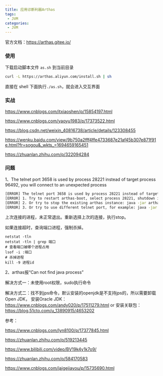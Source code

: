 ```yaml
---
title: 应用诊断利器Arthas
tags:
 - JVM
categories: 
 - JVM
---
```




官方文档：https://arthas.gitee.io/



### 使用

下载启动脚本文件 `as.sh` 到当前目录

```bash
curl -L https://arthas.aliyun.com/install.sh | sh
```

直接在 shell 下面执行`./as.sh`，就会进入交互界面



### 实战

https://www.cnblogs.com/itxiaoshen/p/15854197.html

https://www.cnblogs.com/yaoyu1983/p/17373522.html

https://blog.csdn.net/weixin_40816738/article/details/123308455

https://wenku.baidu.com/view/9b750a2fff4ffe4733687e21af45b307e871f91e.html?fr=sogou&_wkts_=1694659165451

https://zhuanlan.zhihu.com/p/322094284

### 问题

1、The telnet port 3658 is used by process 28221 instead of target process 96492, you will connect to an unexpected process

~~~bash
[ERROR] The telnet port 3658 is used by process 28221 instead of target process 96492, you will connect to an unexpected process.
[ERROR] 1. Try to restart arthas-boot, select process 28221, shutdown it first with running the ‘stop’ command.
[ERROR] 2. Or try to stop the existing arthas instance: java -jar arthas-client.jar 127.0.0.1 3658 -c “stop”
[ERROR] 3. Or try to use different telnet port, for example: java -jar arthas-boot.jar --telnet-port 9998 --http-port -1
~~~

上次连接的进程，未正常退出。重新选择上次的连接，执行stop。

如果连接超时，查询端口进程，强制杀掉。

~~~shell
netstat -tln
netstat -tln | grep 端口
# 查看端口被哪个进程占用
lsof -i :端口
# 杀掉进程
kill -9 进程id
~~~



2、arthas报“Can not find java process”

解决方式一：未使用root权限，sudo执行命令

解决方式二：找不到jps命令，默认安装的openjdk是不支持jps的，所以需要卸载Open JDK，
安装Oracle JDK：https://www.cnblogs.com/andy020/p/17511279.html
or
安装关联包：https://blog.51cto.com/u_13890915/4653202

参考：

https://www.cnblogs.com/lyn8100/p/17377845.html

https://zhuanlan.zhihu.com/p/519213445

https://www.bilibili.com/video/BV19k4y1k7o9/

https://zhuanlan.zhihu.com/p/584170583

https://www.cnblogs.com/jaigejiayou/p/15735690.html